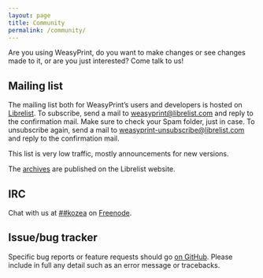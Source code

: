 ```yaml
---
layout: page
title: Community
permalink: /community/
---
```



Are you using WeasyPrint, do you want to make changes or see changes made to
it, or are you just interested? Come talk to us!


## Mailing list

The mailing list both for WeasyPrint’s users and developers is hosted on
[Librelist](http://librelist.com/). To subscribe, send a mail to
weasyprint@librelist.com and reply to the confirmation mail. Make sure to check
your Spam folder, just in case. To unsubscribe again, send a mail to
weasyprint-unsubscribe@librelist.com and reply to the confirmation mail.

This list is very low traffic, mostly announcements for new versions.

The [archives](http://librelist.com/browser/weasyprint/) are published on the
Librelist website.


## IRC

Chat with us at [##kozea](irc://chat.freenode.net/%23%23kozea) on
[Freenode](http://freenode.net/).


## Issue/bug tracker

Specific bug reports or feature requests should go
[on GitHub](https://github.com/Kozea/WeasyPrint/issues>). Please include in
full any detail such as an error message or tracebacks.
